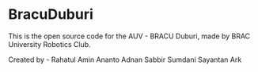 # BracuDuburi
This is the open source code for the AUV - BRACU Duburi, made by BRAC University Robotics Club. 

Created by -
Rahatul Amin Ananto
Adnan Sabbir
Sumdani
Sayantan Ark
